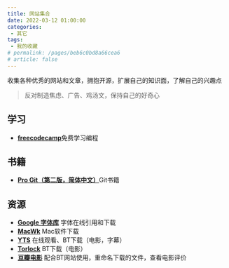 ```yaml
---
title: 网站集合
date: 2022-03-12 01:00:00
categories:
 - 其它
tags:
 - 我的收藏
# permalink: /pages/beb6c0bd8a66cea6
# article: false
---
```


收集各种优秀的网站和文章，拥抱开源，扩展自己的知识面，了解自己的兴趣点

<!-- more -->

> 反对制造焦虑、广告、鸡汤文，保持自己的好奇心

<!-- ## 1.探索

- [**GitHub Trend**](https://github.com/trending)发现热门项目
- [**GitHub Topic**](https://github.com/topics)发现流行主题
- [**segmentfault专栏**](https://segmentfault.com/blogs)

- [**Eric_hong**](https://sspai.com/u/ja69pqna/) -->

## 学习

- [**freecodecamp**](https://chinese.freecodecamp.org/learn/)免费学习编程
<!-- - [**前端知识每日3+1**](http://www.h-camel.com/index.html)
- [**前端随笔 FE-Essay**](https://i-want-offer.github.io/FE-Essay/)好文章，前端的知识点和遇到的面试真题。
- [**LeetcodeTop**](https://codetop.cc/)Leetcode题目推荐
- [**代码随想录**](https://programmercarl.com/)算法解题思路
- [**Markdown 入门参考**](https://xianbai.me/learn-md/index.html) -->

## 书籍

- [**Pro Git（第二版，简体中文）**](https://git-scm.com/book/zh/v2)Git书籍

<!-- ## 4.文章

- [**掌握 3 个搜索技巧，在 GitHub 上快速找到实用软件资源**](https://sspai.com/post/46061)
- [**Markdown基本语法**](http://younghz.github.io/Markdown/) -->

<!-- ## 5.Git项目

- [**awesome-vuepress**](https://github.com/vuepress/awesome-vuepress)vuepress资源
- [**vue-netease-music**](https://github.com/sl1673495/vue-netease-music)网页版网易云
- [**Vue-mmPlayer**](https://github.com/maomao1996/Vue-mmPlayer)网页版QQ音乐 -->

## 资源

- [**Google 字体库**](https://fonts.google.com/) 字体在线引用和下载
- [**MacWk**](https://www.macwk.com/) Mac软件下载
- [**YTS**](https://yts.mx/) 在线观看、BT下载（电影，字幕）
- [**Torlock**](https://www.torlock.com/) BT下载（电影）
- [**豆瓣电影**](https://movie.douban.com/) 配合BT网站使用，重命名下载的文件，查看电影评价

<!-- ## 6.其它

- [**小帅の技术博客**](https://ssscode.com/)
- [**sioxas**](http://sioxas.github.io/#/)  手机端播放逻辑  Sioxas/vue-music -->
